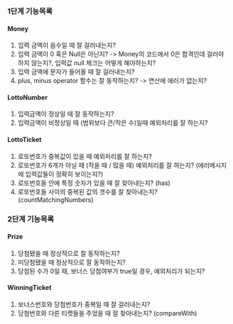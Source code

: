 ### 1단계 기능목록

#### Money
1. 입력 금액이 음수일 때 잘 걸러내는지?
2. 입력 금액이 0 혹은 Null은 아닌지? 
   -> Money의 코드에서 0은 합격인데 걸러야 하지 않는지?, 입력값 null 체크는 어떻게 해야하는지?
3. 입력 금액에 문자가 들어올 때 잘 걸러내는지?
4. plus, minus operator 함수는 잘 동작하는지? -> 연산에 에러가 없는지?


#### LottoNumber
1. 입력금액이 정상일 때 잘 동작하는지?
2. 입력금액이 비정상일 때 (범위보다 큰/작은 수)일때 예외처리를 잘 하는지?


#### LottoTicket
1. 로또번호가 중복값이 있을 때 예외처리를 잘 하는지?
2. 로또번호가 6개가 아닐 때 (작을 때 / 많을 때) 예외처리를 잘 하는지? (에러메시지에 입력값들이 정확히 보이는지?)
3. 로또번호들 안에 특정 숫자가 있을 때 잘 찾아내는지? (has)
4. 로또번호들 사이의 중복된 값의 갯수를 잘 찾아내는지? (countMatchingNumbers)

### 2단계 기능목록

#### Prize
1. 당첨됐을 때 정상적으로 잘 동작하는지?
2. 미당첨됐을 때 정상적으로 잘 동작하는지?
3. 당첨된 수가 0일 때, 보너스 당첨여부가 true일 경우, 예외처리가 되는지?

#### WinningTicket
1. 보너스번호와 당첨번호가 중복일 때 잘 걸러내는지?
2. 당첨번호와 다른 티켓들을 주었을 때 잘 찾아내는지? (compareWith)
